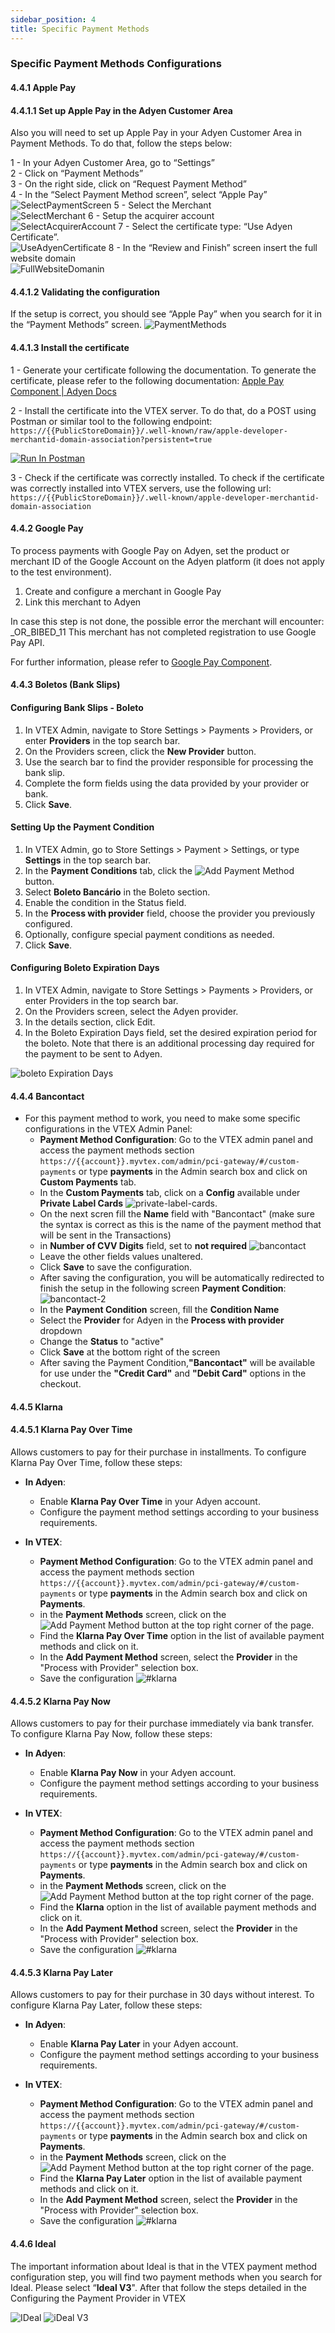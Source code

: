 ```yaml
---
sidebar_position: 4
title: Specific Payment Methods
---
```



### Specific Payment Methods Configurations

#### 4.4.1 Apple Pay

#### 4.4.1.1 Set up Apple Pay in the Adyen Customer Area

Also you will need to set up Apple Pay in your Adyen Customer Area in Payment Methods. To do that, follow the steps below:

1 - In your Adyen Customer Area, go to “Settings”<br/>
2 - Click on “Payment Methods”<br/>
3 - On the right side, click on “Request Payment Method”<br/>
4 - In the “Select Payment Method screen”, select “Apple Pay”
![SelectPaymentScreen](https://i.imgur.com/9TWDm36.png)
5 - Select the Merchant<br/>
![SelectMerchant](https://i.imgur.com/r5M1jNF.png)
6 - Setup the acquirer account<br/>
![SelectAcquirerAccount](https://i.imgur.com/NxE5Wlb.png)
7 - Select the certificate type: “Use Adyen Certificate”.<br/>
![UseAdyenCertificate](https://i.imgur.com/obApo0m.png)
8 - In the “Review and Finish” screen insert the full website domain<br/>
![FullWebsiteDomanin](https://i.imgur.com/r2taBn5.png)

#### 4.4.1.2 Validating the configuration

If the setup is correct, you should see “Apple Pay” when you search for it in the “Payment Methods” screen.
![PaymentMethods](https://i.imgur.com/ryeBp6m.png)

#### 4.4.1.3 Install the certificate

1 - Generate your certificate following the documentation. To generate the certificate, please refer to the following documentation: [Apple Pay Component | Adyen Docs](https://docs.adyen.com/payment-methods/apple-pay/web-component/?tab=adyen-certificate-live_1)

2 - Install the certificate into the VTEX server. To do that, do a POST using Postman or similar tool to the following endpoint: `https://{{PublicStoreDomain}}/.well-known/raw/apple-developer-merchantid-domain-association?persistent=true`

[<img src="https://run.pstmn.io/button.svg" alt="Run In Postman" />](https://www.postman.com/suportecorebiz/adyen-apple-pay/collection/2y1c8n1/apple-pay?action=share&creator=41098825)

3 - Check if the certificate was correctly installed. To check if the certificate was correctly installed into VTEX servers, use the following url: `https://{{PublicStoreDomain}}/.well-known/apple-developer-merchantid-domain-association`

#### 4.4.2 Google Pay

To process payments with Google Pay on Adyen, set the product or merchant ID of the Google Account on the Adyen platform (it does not apply to the test environment).

1. Create and configure a merchant in Google Pay
2. Link this merchant to Adyen

In case this step is not done, the possible error the merchant will encounter: 
_OR_BIBED_11 This merchant has not completed registration to use Google Pay API.

For further information, please refer to [Google Pay Component](https://docs.adyen.com/payment-methods/google-pay/web-component/#before-you-go-live).

#### 4.4.3 Boletos (Bank Slips)

#### Configuring Bank Slips - Boleto

1. In VTEX Admin, navigate to Store Settings > Payments > Providers, or enter **Providers** in the top search bar.
2. On the Providers screen, click the **New Provider** button.
3. Use the search bar to find the provider responsible for processing the bank slip.
4. Complete the form fields using the data provided by your provider or bank.
5. Click **Save**.

#### Setting Up the Payment Condition

1. In VTEX Admin, go to Store Settings > Payment > Settings, or type **Settings** in the top search bar.
2. In the **Payment Conditions** tab, click the ![**Add Payment Method**](https://i.imgur.com/j8KuDvn.png) button.
3. Select **Boleto Bancário** in the Boleto section.
4. Enable the condition in the Status field.
5. In the **Process with provider** field, choose the provider you previously configured.
6. Optionally, configure special payment conditions as needed.
7. Click **Save**.

#### Configuring Boleto Expiration Days

1. In VTEX Admin, navigate to Store Settings > Payments > Providers, or enter Providers in the top search bar.
2. On the Providers screen, select the Adyen provider.
3. In the details section, click Edit.
4. In the Boleto Expiration Days field, set the desired expiration period for the boleto. Note that there is an additional processing day required for the payment to be sent to Adyen.

![boleto Expiration Days](https://i.imgur.com/mA3VmHy.png)

#### 4.4.4 Bancontact

- For this payment method to work, you need to make some specific configurations in the VTEX Admin Panel:
  - **Payment Method Configuration**: Go to the VTEX admin panel and access the payment methods section `https://{{account}}.myvtex.com/admin/pci-gateway/#/custom-payments` or type **payments** in the Admin search box and click on **Custom Payments** tab.
  - In the **Custom Payments** tab, click on a **Config** available under **Private Label Cards** ![private-label-cards](https://i.imgur.com/IJvqQOJ.png).
  - On the next scren fill the **Name** field with "Bancontact" (make sure the syntax is correct as this is the name of the payment method that will be sent in the Transactions)
  - in **Number of CVV Digits** field, set to **not required**
    ![bancontact](https://i.imgur.com/SkvSV8g.png)
  - Leave the other fields values unaltered.
  - Click **Save** to save the configuration.
  - After saving the configuration, you will be automatically redirected to finish the setup in the following screen **Payment Condition**:
    ![bancontact-2](https://i.imgur.com/pD1FMYu.png)
  - In the **Payment Condition** screen, fill the **Condition Name**
  - Select the **Provider** for Adyen in the **Process with provider** dropdown
  - Change the **Status** to "active"
  - Click **Save** at the bottom right of the screen
  - After saving the Payment Condition,**"Bancontact"** will be available for use under the **"Credit Card"** and **"Debit Card"** options in the checkout.

#### 4.4.5 Klarna

#### 4.4.5.1 Klarna Pay Over Time

Allows customers to pay for their purchase in installments. To configure Klarna Pay Over Time, follow these steps:

- **In Adyen**:

  - Enable **Klarna Pay Over Time** in your Adyen account.
  - Configure the payment method settings according to your business requirements.

- **In VTEX**:
  - **Payment Method Configuration**: Go to the VTEX admin panel and access the payment methods section `https://{{account}}.myvtex.com/admin/pci-gateway/#/custom-payments` or type **payments** in the Admin search box and click on **Payments**.
  - in the **Payment Methods** screen, click on the ![**Add Payment Method**](https://i.imgur.com/j8KuDvn.png) button at the top right corner of the page.
  - Find the **Klarna Pay Over Time** option in the list of available payment methods and click on it.
  - In the **Add Payment Method** screen, select the **Provider** in the "Process with Provider" selection box.
  - Save the configuration
    ![#klarna](https://i.imgur.com/JRlpO7p.gif)

#### 4.4.5.2 Klarna Pay Now

Allows customers to pay for their purchase immediately via bank transfer. To configure Klarna Pay Now, follow these steps:

- **In Adyen**:

  - Enable **Klarna Pay Now** in your Adyen account.
  - Configure the payment method settings according to your business requirements.

- **In VTEX**:
  - **Payment Method Configuration**: Go to the VTEX admin panel and access the payment methods section `https://{{account}}.myvtex.com/admin/pci-gateway/#/custom-payments` or type **payments** in the Admin search box and click on **Payments**.
  - in the **Payment Methods** screen, click on the ![**Add Payment Method**](https://i.imgur.com/j8KuDvn.png) button at the top right corner of the page.
  - Find the **Klarna** option in the list of available payment methods and click on it.
  - In the **Add Payment Method** screen, select the **Provider** in the "Process with Provider" selection box.
  - Save the configuration
    ![#klarna](https://i.imgur.com/JRlpO7p.gif)

#### 4.4.5.3 Klarna Pay Later

Allows customers to pay for their purchase in 30 days without interest. To configure Klarna Pay Later, follow these steps:

- **In Adyen**:

  - Enable **Klarna Pay Later** in your Adyen account.
  - Configure the payment method settings according to your business requirements.

- **In VTEX**:
  - **Payment Method Configuration**: Go to the VTEX admin panel and access the payment methods section `https://{{account}}.myvtex.com/admin/pci-gateway/#/custom-payments` or type **payments** in the Admin search box and click on **Payments**.
  - in the **Payment Methods** screen, click on the ![**Add Payment Method**](https://i.imgur.com/j8KuDvn.png) button at the top right corner of the page.
  - Find the **Klarna Pay Later** option in the list of available payment methods and click on it.
  - In the **Add Payment Method** screen, select the **Provider** in the "Process with Provider" selection box.
  - Save the configuration
    ![#klarna](https://i.imgur.com/JRlpO7p.gif)

#### 4.4.6 Ideal

The important information about Ideal is that in the VTEX payment method configuration step, you will find two payment methods when you search for Ideal. Please select “**Ideal V3**". After that follow the steps detailed in the Configuring the Payment Provider in VTEX

![IDeal](https://i.imgur.com/EjnvuSR.png)
![iDeal V3](https://i.imgur.com/3Qt1408.png)
